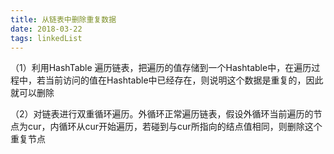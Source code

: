 ```yaml
---
title: 从链表中删除重复数据
date: 2018-03-22  
tags: linkedList
---
```

（1）利用HashTable
  遍历链表，把遍历的值存储到一个Hashtable中，在遍历过程中，若当前访问的值在Hashtable中已经存在，则说明这个数据是重复的，因此就可以删除
  
（2）对链表进行双重循环遍历。外循环正常遍历链表，假设外循环当前遍历的节点为cur，内循环从cur开始遍历，若碰到与cur所指向的结点值相同，则删除这个重复节点
